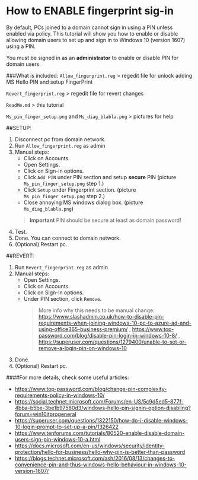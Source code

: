 # How to ENABLE fingerprint sig-in
By default, PCs joined to a domain cannot sign in using a PIN unless enabled via policy. This tutorial will show you
how to enable or disable allowing domain users to set up and sign in to Windows 10 (version 1607) using a PIN.

You must be signed in as an **administrator** to enable or disable PIN for domain users.

###What is included:
`Allow_fingerprint.reg` >  regedit file for unlock adding MS Hello PIN and setup FingerPrint

`Revert_fingerprint.reg` > regedit file for revert changes

`ReadMe.md` > this tutorial

`Ms_pin_finger_setup.png` and `Ms_diag_blabla.png` > pictures for help


##SETUP:
1. Disconnect pc from domain network.
2.  Run `Allow_fingerprint.reg` as admin
3.  Manual steps:
    - Click on Accounts.
    - Open Settings.
    - Click on Sign-in options.
    - Click `Add PIN` under PIN section and setup **secure** PIN (picture `Ms_pin_finger_setup.png` step 1.)
    - Click `Setup` under Fingerprint section. (picture `Ms_pin_finger_setup.png` step 2.)
    - Close annoying MS windows dialog box. (picture `Ms_diag_blabla.png`)
    > **Important** PIN should be secure at least as domain password!
4. Test.
5. Done. You can connect to domain network.
6. (Optional) Restart pc.

##REVERT:
1. Run `Revert_fingerprint.reg` as admin
2. Manual steps:
    - Open Settings.
    - Click on Accounts.
    - Click on Sign-in options.
    - Under PIN section, click `Remove`.
        > More info why this needs to be manual change:
        https://www.slashadmin.co.uk/how-to-disable-pin-requirements-when-joining-windows-10-pc-to-azure-ad-and-using-office365-business-premium/ ,
        https://www.top-password.com/blog/disable-pin-login-in-windows-10-8/ ,
        https://superuser.com/questions/1279400/unable-to-set-or-remove-a-login-pin-on-windows-10
3. Done.
6. (Optional) Restart pc.

####For more details, check some useful articles:
- https://www.top-password.com/blog/change-pin-complexity-requirements-policy-in-windows-10/
- https://social.technet.microsoft.com/Forums/en-US/5c9d5ed5-877f-4bba-b5be-3be1b97580d3/windows-hello-pin-signin-option-disabling?forum=win10itprogeneral
- https://superuser.com/questions/1322150/how-do-i-disable-windows-10-login-prompt-to-set-up-a-pin/1326422
- https://www.tenforums.com/tutorials/80520-enable-disable-domain-users-sign-pin-windows-10-a.html
- https://docs.microsoft.com/en-us/windows/security/identity-protection/hello-for-business/hello-why-pin-is-better-than-password
- https://blogs.technet.microsoft.com/ash/2016/08/13/changes-to-convenience-pin-and-thus-windows-hello-behaviour-in-windows-10-version-1607/